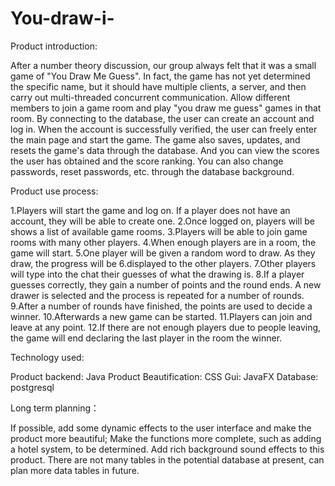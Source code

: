 # You-draw-i-

Product introduction:

After a number theory discussion, our group always felt that it was a small game of "You Draw Me Guess". In fact, the game has not yet determined the specific name, but it should have multiple clients, a server, and then carry out multi-threaded concurrent communication. Allow different members to join a game room and play "you draw me guess" games in that room. By connecting to the database, the user can create an account and log in. When the account is successfully verified, the user can freely enter the main page and start the game.
The game also saves, updates, and resets the game's data through the database. And you can view the scores the user has obtained and the score ranking. You can also change passwords, reset passwords, etc. through the database background.


Product use process:

1.Players will start the game and log on. If a player does not have an account, they will be able to create one.
2.Once logged on, players will be shows a list of available game rooms.
3.Players will be able to join game rooms with many other players.
4.When enough players are in a room, the game will start.
5.One player will be given a random word to draw. As they draw, the progress will be 6.displayed to the other players.
7.Other players will type into the chat their guesses of what the drawing is.
8.If a player guesses correctly, they gain a number of points and the round ends. A new drawer is selected and the process is repeated for a number of rounds.
9.After a number of rounds have finished, the points are used to decide a winner.
10.Afterwards a new game can be started.
11.Players can join and leave at any point.
12.If there are not enough players due to people leaving, the game will end declaring the last player in the room the winner.


Technology used:

Product backend: Java
Product Beautification: CSS
Gui: JavaFX
Database: postgresql


Long term planning：

If possible, add some dynamic effects to the user interface and make the product more beautiful;
Make the functions more complete, such as adding a hotel system, to be determined.
Add rich background sound effects to this product.
There are not many tables in the potential database at present, can plan more data tables in future.
